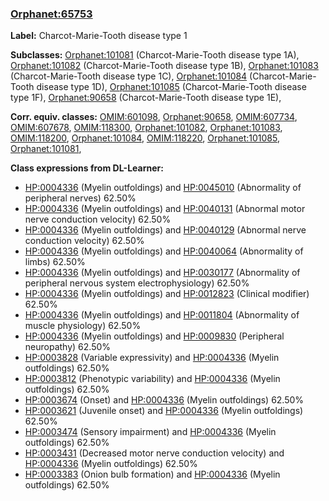 
### [Orphanet:65753](http://www.orpha.net/ORDO/Orphanet_65753)
**Label:** Charcot-Marie-Tooth disease type 1

**Subclasses:** [Orphanet:101081](http://www.orpha.net/ORDO/Orphanet_101081) (Charcot-Marie-Tooth disease type 1A), [Orphanet:101082](http://www.orpha.net/ORDO/Orphanet_101082) (Charcot-Marie-Tooth disease type 1B), [Orphanet:101083](http://www.orpha.net/ORDO/Orphanet_101083) (Charcot-Marie-Tooth disease type 1C), [Orphanet:101084](http://www.orpha.net/ORDO/Orphanet_101084) (Charcot-Marie-Tooth disease type 1D), [Orphanet:101085](http://www.orpha.net/ORDO/Orphanet_101085) (Charcot-Marie-Tooth disease type 1F), [Orphanet:90658](http://www.orpha.net/ORDO/Orphanet_90658) (Charcot-Marie-Tooth disease type 1E), 

**Corr. equiv. classes:** [OMIM:601098](http://purl.obolibrary.org/obo/OMIM_601098), [Orphanet:90658](http://www.orpha.net/ORDO/Orphanet_90658), [OMIM:607734](http://purl.obolibrary.org/obo/OMIM_607734), [OMIM:607678](http://purl.obolibrary.org/obo/OMIM_607678), [OMIM:118300](http://purl.obolibrary.org/obo/OMIM_118300), [Orphanet:101082](http://www.orpha.net/ORDO/Orphanet_101082), [Orphanet:101083](http://www.orpha.net/ORDO/Orphanet_101083), [OMIM:118200](http://purl.obolibrary.org/obo/OMIM_118200), [Orphanet:101084](http://www.orpha.net/ORDO/Orphanet_101084), [OMIM:118220](http://purl.obolibrary.org/obo/OMIM_118220), [Orphanet:101085](http://www.orpha.net/ORDO/Orphanet_101085), [Orphanet:101081](http://www.orpha.net/ORDO/Orphanet_101081), 

**Class expressions from DL-Learner:**

- [HP:0004336](http://purl.obolibrary.org/obo/HP_0004336) (Myelin outfoldings) and [HP:0045010](http://purl.obolibrary.org/obo/HP_0045010) (Abnormality of peripheral nerves) 62.50%
- [HP:0004336](http://purl.obolibrary.org/obo/HP_0004336) (Myelin outfoldings) and [HP:0040131](http://purl.obolibrary.org/obo/HP_0040131) (Abnormal motor nerve conduction velocity) 62.50%
- [HP:0004336](http://purl.obolibrary.org/obo/HP_0004336) (Myelin outfoldings) and [HP:0040129](http://purl.obolibrary.org/obo/HP_0040129) (Abnormal nerve conduction velocity) 62.50%
- [HP:0004336](http://purl.obolibrary.org/obo/HP_0004336) (Myelin outfoldings) and [HP:0040064](http://purl.obolibrary.org/obo/HP_0040064) (Abnormality of limbs) 62.50%
- [HP:0004336](http://purl.obolibrary.org/obo/HP_0004336) (Myelin outfoldings) and [HP:0030177](http://purl.obolibrary.org/obo/HP_0030177) (Abnormality of peripheral nervous system electrophysiology) 62.50%
- [HP:0004336](http://purl.obolibrary.org/obo/HP_0004336) (Myelin outfoldings) and [HP:0012823](http://purl.obolibrary.org/obo/HP_0012823) (Clinical modifier) 62.50%
- [HP:0004336](http://purl.obolibrary.org/obo/HP_0004336) (Myelin outfoldings) and [HP:0011804](http://purl.obolibrary.org/obo/HP_0011804) (Abnormality of muscle physiology) 62.50%
- [HP:0004336](http://purl.obolibrary.org/obo/HP_0004336) (Myelin outfoldings) and [HP:0009830](http://purl.obolibrary.org/obo/HP_0009830) (Peripheral neuropathy) 62.50%
- [HP:0003828](http://purl.obolibrary.org/obo/HP_0003828) (Variable expressivity) and [HP:0004336](http://purl.obolibrary.org/obo/HP_0004336) (Myelin outfoldings) 62.50%
- [HP:0003812](http://purl.obolibrary.org/obo/HP_0003812) (Phenotypic variability) and [HP:0004336](http://purl.obolibrary.org/obo/HP_0004336) (Myelin outfoldings) 62.50%
- [HP:0003674](http://purl.obolibrary.org/obo/HP_0003674) (Onset) and [HP:0004336](http://purl.obolibrary.org/obo/HP_0004336) (Myelin outfoldings) 62.50%
- [HP:0003621](http://purl.obolibrary.org/obo/HP_0003621) (Juvenile onset) and [HP:0004336](http://purl.obolibrary.org/obo/HP_0004336) (Myelin outfoldings) 62.50%
- [HP:0003474](http://purl.obolibrary.org/obo/HP_0003474) (Sensory impairment) and [HP:0004336](http://purl.obolibrary.org/obo/HP_0004336) (Myelin outfoldings) 62.50%
- [HP:0003431](http://purl.obolibrary.org/obo/HP_0003431) (Decreased motor nerve conduction velocity) and [HP:0004336](http://purl.obolibrary.org/obo/HP_0004336) (Myelin outfoldings) 62.50%
- [HP:0003383](http://purl.obolibrary.org/obo/HP_0003383) (Onion bulb formation) and [HP:0004336](http://purl.obolibrary.org/obo/HP_0004336) (Myelin outfoldings) 62.50%


